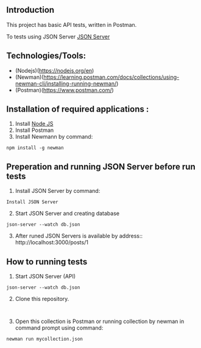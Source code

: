 ## Introduction
This project has basic API tests, written in Postman.


To tests using JSON Server
[JSON Server]([http://automationpractice.com/index.php](https://github.com/typicode/json-server))

## Technologies/Tools:
- (Nodejs)(https://nodejs.org/en)
- (Newman)(https://learning.postman.com/docs/collections/using-newman-cli/installing-running-newman/)
- (Postman)(https://www.postman.com/)

## Installation of required applications :
1. Install [Node JS](https://nodejs.org/en/download/)
2. Install Postman
3. Install Newmann by command: 
```
npm install -g newman

```
## Preperation and running JSON Server before run tests

1. Install JSON Server by command: 
```
Install JSON Server

```
2. Start JSON Server and creating database

```
json-server --watch db.json

``` 

3. After runed JSON Servers is available by address:: http://localhost:3000/posts/1


## How to running tests

1. Start JSON Server (API)
```
json-server --watch db.json

``` 

2. Clone this repository.

```


```

3. Open this collection is Postman or running collection by newman in command prompt using command: 

```
newman run mycollection.json

```






